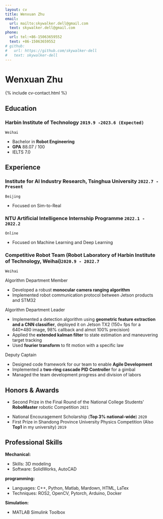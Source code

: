 ```yaml
---
layout: cv
title: Wenxuan Zhu
email:
  url: mailto:skywalker.dell@gmail.com
  text: skywalker.dell@gmail.com
phone:
  url: tel:+86-15063659552
  text: +86-15063659552
# github:
#   url: https://github.com/skywalker-dell
#   text: skywalker-dell
---
```


# Wenxuan Zhu

<!--
include contact information from the front matter
Supported arguments:
    - homepage: url, text
        - phone
        - email
            -->

{% include cv-contact.html %}

## Education

<!-- ### **Harbin Institute of Technology, Weihai (HIT)** `2019.9 -2023.6(Expected)` -->
### **Harbin Institute of Technology** `2019.9 -2023.6 (Expected)`
<!-- ### **Harbin Institute of Technology (C9 League)** `2019.9 -2023.6 (Expected)` -->



```
Weihai
```

- Bachelor in **Robot Engineering**
- **GPA**   88.07 / 100
- IELTS 7.0


## Experience
### **Institute for AI Industry Research, Tsinghua University** `2022.7 - Present`
```
Beijing
```
- Focused on Sim-to-Real


### **NTU Artificial Intelligence Internship Programme** `2022.1 - 2022.2`
```
Online
```
- Focused on Machine Learning and Deep Learning

### **Competitive Robot Team** (Robot Laboratory of Harbin Institute of Technology, Weihai)`2020.9 - 2022.7`
```
Weihai
```


Algorithm Department Member<br> 

- Developed a robust **monocular camera ranging algorithm**
- Implemented robot communication protocol between Jetson products and STM32

Algorithm Department Leader<br>

- Implemented a detection algorithm using **geometric feature extraction and a CNN classifier**, deployed it on Jetson TX2 (150+ fps for a 640*480 image, 98% callback and almot 100% precision)
- Applied the **extended kalman filter** to state estimation and maneuvering target tracking
- Used **fourier transform** to fit motion with a specific law

Deputy Captain<br>

- Designed code framework for our team to enable **Agile Development**
- Implemented a **two-ring cascade PID Controller** for a gimbal
- Managed the team development progress and division of labors
<!-- - Opened training courses for college freshmen -->




## Honors & Awards

<!-- - Second Prize in the Final Round of the National College Students’ RoboMaster robotic Competition `2021`<br>(**The largest and most influential robot competition in China**)  -->
- Second Prize in the Final Round of the National College Students' **RoboMaster** robotic Competition `2021`<br> 

<!-- - First Prize in the Northern Contest Zone of the National College Students’ RoboMaster robotic Competition `2021` <br> -->
- National Encouragement Scholarship (**Top 3% national-wide**) `2020` <br>
- First Prize in Shandong Province University Physics Competition (Also **Top1** in my university) `2019` <br>




## Professional Skills

**Mechanical:**
- Skills: 3D modeling
- Software: SolidWorks, AutoCAD

**programming:**
- Languages: C++, Python, Matlab, Mardown, HTML, LaTex
- Techniques: ROS2, OpenCV, Pytorch, Arduino, Docker
<!-- - Digital Image Processing with OpenCV -->
<!-- - Machine Learning and Deep Learning (Pytorch) -->
  <!-- - Linux Development -->
  <!-- - ROS2 Development and Embedded System Development -->
<!-- - ROS2 Development -->


**Simulation:**
- MATLAB Simulink Toolbox
  <!-- - Gazebo -->
  <!-- - Coppeliasim -->


<!-- ### Footer

Last updated: May 2013 -->

